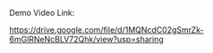 Demo Video Link:

https://drive.google.com/file/d/1MQNcdC02gSmrZk-6mGlRNeNcBLV72Qhk/view?usp=sharing
